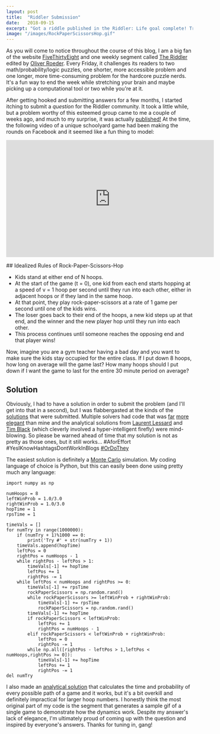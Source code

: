 ```yaml
---
layout: post
title:  "Riddler Submission"
date:   2018-09-15
excerpt: "Got a riddle published in the Riddler: Life goal complete! Try your hand at a game I call 'Rock-Paper-Scissors-Hop'..."
image: "/images/RockPaperScissorsHop.gif"
---
```


<head>
<meta name="twitter:card" content="summary_large_image">
<meta name="twitter:creator" content="@tefirman51">
<meta name="twitter:site" content="@tefirman51">
<meta name="twitter:title" content="Riddler Submission">
<meta name="twitter:description" content="Got a riddle published in the Riddler: Life goal complete! Try your hand at a game I call 'Rock-Paper-Scissors-Hop'...">
<meta name="twitter:image:src" content="https://tefirman.github.io/images/RockPaperScissorsHop.gif">
<meta name="twitter:image:width" content="280">
<meta name="twitter:image:height" content="150">
</head>

As you will come to notice throughout the course of this blog, I am a big fan of the website <a href="https://fivethirtyeight.com">FiveThirtyEight</a> and one weekly segment called <a href="https://fivethirtyeight.com/tag/the-riddler/">The Riddler</a> edited by <a href="https://twitter.com/ollie">Oliver Roeder</a>. Every Friday, it challenges its readers to two math/probability/logic puzzles, one shorter, more accessible problem and one longer, more time-consuming problem for the hardcore puzzle nerds. It's a fun way to end the week while stretching your brain and maybe picking up a computational tool or two while you're at it.

After getting hooked and submitting answers for a few months, I started itching to submit a <i>question</i> for the Riddler community. It took a little while, but a problem worthy of this esteemed group came to me a couple of weeks ago, and much to my surprise, it was actually <a href="https://fivethirtyeight.com/features/how-many-hoops-will-kids-jump-through-to-play-rock-paper-scissors/">published!</a> At the time, the following video of a unique schoolyard game had been making the rounds on Facebook and it seemed like a fun thing to model:

<div align="center"><iframe width="560" height="315" src="https://www.youtube.com/embed/PcIord7RNAI" frameborder="0" allow="autoplay; encrypted-media" allowfullscreen></iframe></div>

<p></p>
## Idealized Rules of Rock-Paper-Scissors-Hop

<ul>
	<li>Kids stand at either end of N hoops.</li>
	<li>At the start of the game (t = 0), one kid from each end starts hopping at a speed of v = 1 hoop per second until they run into each other, either in adjacent hoops or if they land in the same hoop.</li>
	<li>At that point, they play rock-paper-scissors at a rate of 1 game per second until one of the kids wins.</li>
	<li>The loser goes back to their end of the hoops, a new kid steps up at that end, and the winner and the new player hop until they run into each other.</li>
	<li>This process continues until someone reaches the opposing end and that player wins!</li>
</ul>

Now, imagine you are a gym teacher having a bad day and you want to make sure the kids stay occupied for the entire class. If I put down 8 hoops, how long on average will the game last? How many hoops should I put down if I want the game to last for the entire 30 minute period on average?

## Solution

Obviously, I had to have a solution in order to submit the problem (and I'll get into that in a second), but I was flabbergasted at the kinds of the <a href="https://fivethirtyeight.com/features/the-new-national-pastime-competitive-coin-flipping/">solutions</a> that were submitted. Multiple solvers had code that was <a href="https://github.com/zsegel/538riddler/blob/master/riddler_RPS_hop.py">far</a> <a href="https://gist.github.com/mrichards42/7c63d2ea209081f75dedfaaa08f87e86">more</a> <a href="https://github.com/Saehry/Riddler/blob/master/2018-08-24.py">elegant</a> than mine and the analytical solutions from <a href="https://laurentlessard.com/bookproofs/hoop-hop-showdown/">Laurent Lessard</a> and <a href="http://math.uchicago.edu/~timblack/blog/hoops.html">Tim Black</a> (which cleverly involved a hyper-intelligent firefly) were mind-blowing. So please be warned ahead of time that my solution is not as pretty as those ones, but it still works... #AforEffort #YesIKnowHashtagsDontWorkInBlogs <a href="https://twitter.com/search?q=%23OrDoThey&src=typd">#OrDoThey</a>

The easiest solution is definitely a <a href="https://en.wikipedia.org/wiki/Monte_Carlo_method">Monte Carlo</a> simulation. My coding language of choice is Python, but this can easily been done using pretty much any language: 

<pre><code>import numpy as np

numHoops = 8
leftWinProb = 1.0/3.0
rightWinProb = 1.0/3.0
hopTime = 1
rpsTime = 1

timeVals = []
for numTry in range(1000000):
	if (numTry + 1)%1000 == 0:
		print('Try #' + str(numTry + 1))
	timeVals.append(hopTime)
	leftPos = 0
	rightPos = numHoops - 1
	while rightPos - leftPos > 1:
		timeVals[-1] += hopTime
		leftPos += 1
		rightPos -= 1
	while leftPos < numHoops and rightPos >= 0:
		timeVals[-1] += rpsTime
		rockPaperScissors = np.random.rand()
		while rockPaperScissors >= leftWinProb + rightWinProb:
			timeVals[-1] += rpsTime
			rockPaperScissors = np.random.rand()
		timeVals[-1] += hopTime
		if rockPaperScissors < leftWinProb:
			leftPos += 1
			rightPos = numHoops - 1
		elif rockPaperScissors < leftWinProb + rightWinProb:
			leftPos = 0
			rightPos -= 1
		while np.all([rightPos - leftPos > 1,leftPos < numHoops,rightPos >= 0]):
			timeVals[-1] += hopTime
			leftPos += 1
			rightPos -= 1
del numTry
</code></pre>

I also made an <a href="https://github.com/tefirman/RiddlerCode/blob/master/RockPaperScissorsHop.py">analytical solution</a> that calculates the time and probability of every possible path of a game and it works, but it's a bit overkill and definitely impractical for larger hoop numbers. I honestly think the most original part of my code is the segment that generates a sample gif of a single game to demonstrate how the dynamics work. Despite my answer's lack of elegance, I'm ultimately proud of coming up with the question and inspired by everyone's answers. Thanks for tuning in, gang!


